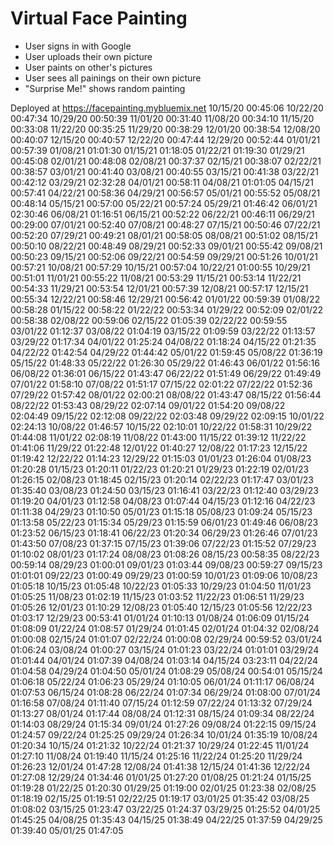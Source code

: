 # Virtual Face Painting

- User signs in with Google
- User uploads their own picture
- User paints on other's pictures
- User sees all painings on their own picture
- "Surprise Me!" shows random painting

Deployed at https://facepainting.mybluemix.net
10/15/20 00:45:06
10/22/20 00:47:34
10/29/20 00:50:39
11/01/20 00:31:40
11/08/20 00:34:10
11/15/20 00:33:08
11/22/20 00:35:25
11/29/20 00:38:29
12/01/20 00:38:54
12/08/20 00:40:07
12/15/20 00:40:57
12/22/20 00:47:44
12/29/20 00:52:44
01/01/21 00:57:39
01/08/21 01:01:30
01/15/21 01:18:05
01/22/21 01:19:30
01/29/21 00:45:08
02/01/21 00:48:08
02/08/21 00:37:37
02/15/21 00:38:07
02/22/21 00:38:57
03/01/21 00:41:40
03/08/21 00:40:55
03/15/21 00:41:38
03/22/21 00:42:12
03/29/21 02:32:28
04/01/21 00:58:11
04/08/21 01:01:05
04/15/21 00:57:41
04/22/21 00:58:36
04/29/21 00:56:57
05/01/21 00:55:52
05/08/21 00:48:14
05/15/21 00:57:00
05/22/21 00:57:24
05/29/21 01:46:42
06/01/21 02:30:46
06/08/21 01:16:51
06/15/21 00:52:22
06/22/21 00:46:11
06/29/21 00:29:00
07/01/21 00:52:40
07/08/21 00:48:27
07/15/21 00:50:46
07/22/21 00:52:20
07/29/21 00:49:21
08/01/21 00:58:05
08/08/21 00:51:02
08/15/21 00:50:10
08/22/21 00:48:49
08/29/21 00:52:33
09/01/21 00:55:42
09/08/21 00:50:23
09/15/21 00:52:06
09/22/21 00:54:59
09/29/21 00:51:26
10/01/21 00:57:21
10/08/21 00:57:29
10/15/21 00:57:04
10/22/21 01:00:55
10/29/21 00:51:01
11/01/21 00:55:22
11/08/21 00:53:29
11/15/21 00:53:14
11/22/21 00:54:33
11/29/21 00:53:54
12/01/21 00:57:39
12/08/21 00:57:17
12/15/21 00:55:34
12/22/21 00:58:46
12/29/21 00:56:42
01/01/22 00:59:39
01/08/22 00:58:28
01/15/22 00:58:22
01/22/22 00:53:34
01/29/22 00:52:09
02/01/22 00:58:38
02/08/22 00:59:06
02/15/22 01:05:39
02/22/22 00:59:55
03/01/22 01:12:37
03/08/22 01:04:19
03/15/22 01:09:59
03/22/22 01:13:57
03/29/22 01:17:34
04/01/22 01:25:24
04/08/22 01:18:24
04/15/22 01:21:35
04/22/22 01:42:54
04/29/22 01:44:42
05/01/22 01:59:45
05/08/22 01:36:19
05/15/22 01:48:33
05/22/22 01:26:30
05/29/22 01:46:43
06/01/22 01:56:16
06/08/22 01:36:01
06/15/22 01:43:47
06/22/22 01:51:49
06/29/22 01:49:49
07/01/22 01:58:10
07/08/22 01:51:17
07/15/22 02:01:22
07/22/22 01:52:36
07/29/22 01:57:42
08/01/22 02:00:21
08/08/22 01:43:47
08/15/22 01:56:44
08/22/22 01:53:43
08/29/22 02:07:14
09/01/22 01:54:20
09/08/22 02:04:49
09/15/22 02:12:08
09/22/22 02:03:48
09/29/22 02:09:15
10/01/22 02:24:13
10/08/22 01:46:57
10/15/22 02:10:01
10/22/22 01:58:31
10/29/22 01:44:08
11/01/22 02:08:19
11/08/22 01:43:00
11/15/22 01:39:12
11/22/22 01:41:06
11/29/22 01:22:48
12/01/22 01:40:27
12/08/22 01:17:23
12/15/22 01:19:42
12/22/22 01:14:23
12/29/22 01:15:03
01/01/23 01:26:04
01/08/23 01:20:28
01/15/23 01:20:11
01/22/23 01:20:21
01/29/23 01:22:19
02/01/23 01:26:15
02/08/23 01:18:45
02/15/23 01:20:14
02/22/23 01:17:47
03/01/23 01:35:40
03/08/23 01:24:50
03/15/23 01:16:41
03/22/23 01:12:40
03/29/23 01:19:20
04/01/23 01:12:58
04/08/23 01:07:44
04/15/23 01:12:16
04/22/23 01:11:38
04/29/23 01:10:50
05/01/23 01:15:18
05/08/23 01:09:24
05/15/23 01:13:58
05/22/23 01:15:34
05/29/23 01:15:59
06/01/23 01:49:46
06/08/23 01:23:52
06/15/23 01:18:41
06/22/23 01:20:34
06/29/23 01:26:46
07/01/23 01:43:50
07/08/23 01:37:15
07/15/23 01:39:06
07/22/23 01:15:52
07/29/23 01:10:02
08/01/23 01:17:24
08/08/23 01:08:26
08/15/23 00:58:35
08/22/23 00:59:14
08/29/23 01:00:01
09/01/23 01:03:44
09/08/23 00:59:27
09/15/23 01:01:01
09/22/23 01:00:49
09/29/23 01:00:59
10/01/23 01:09:06
10/08/23 01:05:18
10/15/23 01:05:48
10/22/23 01:05:33
10/29/23 01:04:50
11/01/23 01:05:25
11/08/23 01:02:19
11/15/23 01:03:52
11/22/23 01:06:51
11/29/23 01:05:26
12/01/23 01:10:29
12/08/23 01:05:40
12/15/23 01:05:56
12/22/23 01:03:17
12/29/23 00:53:41
01/01/24 01:10:13
01/08/24 01:06:09
01/15/24 01:08:09
01/22/24 01:08:57
01/29/24 01:01:45
02/01/24 01:04:32
02/08/24 01:00:08
02/15/24 01:01:07
02/22/24 01:00:08
02/29/24 00:59:52
03/01/24 01:06:24
03/08/24 01:00:27
03/15/24 01:01:23
03/22/24 01:01:01
03/29/24 01:01:44
04/01/24 01:07:39
04/08/24 01:03:14
04/15/24 03:23:11
04/22/24 01:04:58
04/29/24 01:04:50
05/01/24 01:08:29
05/08/24 00:54:01
05/15/24 01:06:18
05/22/24 01:06:23
05/29/24 01:10:05
06/01/24 01:11:17
06/08/24 01:07:53
06/15/24 01:08:28
06/22/24 01:07:34
06/29/24 01:08:00
07/01/24 01:16:58
07/08/24 01:11:40
07/15/24 01:12:59
07/22/24 01:13:32
07/29/24 01:13:27
08/01/24 01:17:44
08/08/24 01:12:31
08/15/24 01:09:34
08/22/24 01:14:03
08/29/24 01:15:34
09/01/24 01:27:26
09/08/24 01:22:15
09/15/24 01:24:57
09/22/24 01:25:25
09/29/24 01:26:34
10/01/24 01:35:19
10/08/24 01:20:34
10/15/24 01:21:32
10/22/24 01:21:37
10/29/24 01:22:45
11/01/24 01:27:10
11/08/24 01:19:40
11/15/24 01:25:16
11/22/24 01:25:20
11/29/24 01:26:23
12/01/24 01:47:28
12/08/24 01:41:38
12/15/24 01:41:36
12/22/24 01:27:08
12/29/24 01:34:46
01/01/25 01:27:20
01/08/25 01:21:24
01/15/25 01:19:28
01/22/25 01:20:30
01/29/25 01:19:00
02/01/25 01:23:38
02/08/25 01:18:19
02/15/25 01:19:51
02/22/25 01:19:17
03/01/25 01:35:42
03/08/25 01:08:02
03/15/25 01:23:47
03/22/25 01:24:37
03/29/25 01:25:52
04/01/25 01:45:25
04/08/25 01:35:43
04/15/25 01:38:49
04/22/25 01:37:59
04/29/25 01:39:40
05/01/25 01:47:05
